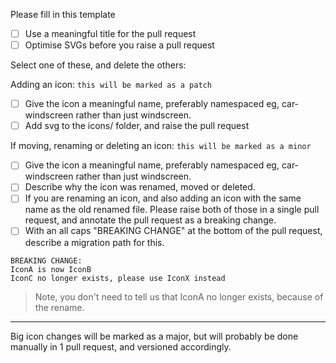 Please fill in this template

-   [ ] Use a meaningful title for the pull request
-   [ ] Optimise SVGs before you raise a pull request

Select one of these, and delete the others:

Adding an icon: `this will be marked as a patch`

-   [ ] Give the icon a meaningful name, preferably namespaced eg,
        car-windscreen rather than just windscreen.
-   [ ] Add svg to the icons/ folder, and raise the pull request

If moving, renaming or deleting an icon: `this will be marked as a minor`

-   [ ] Give the icon a meaningful name, preferably namespaced eg,
        car-windscreen rather than just windscreen.
-   [ ] Describe why the icon was renamed, moved or deleted.
-   [ ] If you are renaming an icon, and also adding an icon with the same name
        as the old renamed file. Please raise both of those in a single pull
        request, and annotate the pull request as a breaking change.
-   [ ] With an all caps "BREAKING CHANGE" at the bottom of the pull request,
        describe a migration path for this.

```
BREAKING CHANGE:
IconA is now IconB
IconC no longer exists, please use IconX instead
```

> Note, you don't need to tell us that IconA no longer exists, because of the
> rename.

---

Big icon changes will be marked as a major, but will probably be done manually
in 1 pull request, and versioned accordingly.

